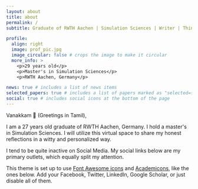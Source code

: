 ```yaml
---
layout: about
title: about
permalink: /
subtitle: Graduate of RWTH Aachen | Simulation Sciences | Writer | Thinker

profile:
  align: right
  image: prof_pic.jpg
  image_circular: false # crops the image to make it circular
  more_info: >
    <p>29 years old</p>
    <p>Master's in Simulation Sciences</p>
    <p>RWTH Aachen, Germany</p>

news: true # includes a list of news items
selected_papers: true # includes a list of papers marked as "selected={true}"
social: true # includes social icons at the bottom of the page
---
```


Vanakkam 🙏 (Greetings in Tamil),

I am a 27 years old graduate of RWTH Aachen, Germany. I hold a master's in Simulation Sciences. I will utilize this virtual space to share my honest reflections in a witty and personalized way.

I tend to be quite inactive on Social Media. My social links below are my primary outlets, which equally split my attention.

<!-- Load terminal dependencies -->
<link rel="stylesheet" href="{{ '/assets/css/custom/terminal.css' | relative_url }}">
<script src="{{ '/assets/js/custom/typing-effect.js' | relative_url }}" defer></script>
<script src="{{ '/assets/js/custom/matrix-rain.js' | relative_url }}" defer></script>
<script src="{{ '/assets/js/custom/terminal.js' | relative_url }}" defer></script>

<!-- Terminal container -->
<div id="terminal" class="terminal-container"></div>

<div class="hidden-content" style="display: none;">
  <!-- Original content preserved but hidden -->
  ## **Alternate Perspectives**

  I requested some of the people I know, what happens to be their perception of me. Because, honestly I wasn't quite sure of my own qualities.

  > "Someone who is reliable, generous, kind, intellectually honest, welcoming and accepting, curious about new things, and simply someone who **cares**. That last bit is so rare these days -- not just in caring about the people you work with, but caring about the details of what you do and how you do it. You're emotionally intelligent and empathetic. Two of the finest virtues. 🙂"
  > 
  > \- Rishabh

  > "Karthig, you are such a pure human being. Of the time that I've had the pleasure of knowing you, I've seen nothing but goodness and curiosity and kindness in you (and little bit of nervousness too haha!). You amaze me every week as we work together with your work ethic, proactiveness and ability to learn fast."
  > 
  > \- Soundarya

  ## **Introspection**

  - I tend to enjoy Solitude. After all, one's mind is one's greatest company. :)
  - I speak less and tend to listen more.
  - My most comfortable medium of communication is writing.
  - I set boundaries for myself and rarely ask intrusive questions.
  - I love to help everyone in the best way I could.
  - I question everything around me. Curiosity is less outbound and more inbound.
  - I feel calm and composed in a natural setting.
  - I always think before I write or speak.
  - If I love someone, I tend to love them deeply and truly. :)
  - Memories are my biggest treasures. Not knowledge, money, or power.
  - Humour has always been my forte to handle situations. I am not politically, spiritually, or religiously inclined.

  ## **Skills/Habits**

  - Ability to remember numbers for more than a considerable duration
  - I only post positive content on my social media handles (_Twitter and LinkedIn_)
  - I tend to watch documentaries and uncharted media
  - I spend a good amount of my time reading others' works
  - I prefer meeting people in-person or through texts/emails

  ## **Principles**

  - I don't smoke or drink alcohol
  - I am a vegetarian (_tried to be a vegan but cheese is sometimes irresistible_!)
  - I don't cuss both online or offline
  - I'm punctual and value others' time
  - I reflect on the consequence of every one of my actions

  I'm not against anyone having conflicting principles and wouldn't enforce my principles on others. Everyone is entitled to their own opinions and their hygiene care.

  ## **Case Scenarios**

  - **When I'm angry**: I try to be rational about the situation. I usually turn silent and don't speak in the heat of the moment.
  - **When I'm happy**: I share this moment with my loved ones. I don't get overwhelmed with joy.
  - **When I'm sad**: I generally spend time alone in these situations.
  - **When I'm scared**: I divert my complete attention toward the source of it. I have acrophobia (_fear of heights_) which I am in the process of overcoming.
</div>

This theme is set up to use [Font Awesome icons](https://fontawesome.com/) and [Academicons](https://jpswalsh.github.io/academicons/), like the ones below. Add your Facebook, Twitter, LinkedIn, Google Scholar, or just disable all of them.
